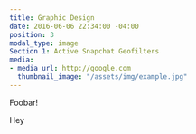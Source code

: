 ```yaml
---
title: Graphic Design
date: 2016-06-06 22:34:00 -04:00
position: 3
modal_type: image
Section 1: Active Snapchat Geofilters
media:
- media_url: http://google.com
  thumbnail_image: "/assets/img/example.jpg"
---
```


Foobar!


Hey
